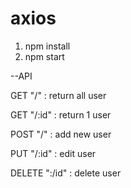 # axios
1. npm install
2. npm start

--API

GET "/" : return all user

GET "/:id" : return 1 user

POST "/" : add new user

PUT "/:id" : edit user

DELETE ":/id" : delete user

